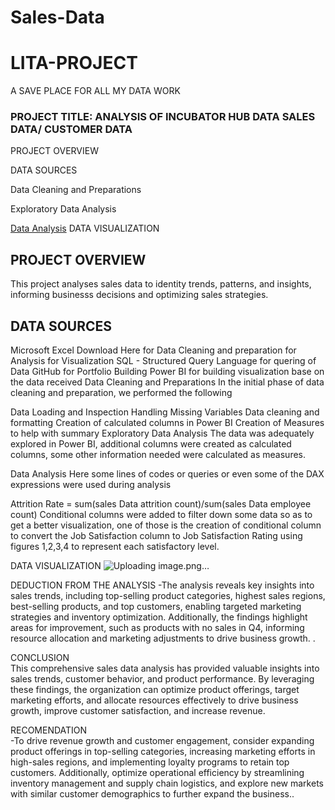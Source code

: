 # Sales-Data
# LITA-PROJECT
A SAVE PLACE FOR ALL MY DATA WORK
### PROJECT TITLE: ANALYSIS OF INCUBATOR HUB DATA SALES DATA/ CUSTOMER DATA
PROJECT OVERVIEW

DATA SOURCES

Data Cleaning and Preparations

Exploratory Data Analysis

[Data Analysis](data-analysis)
DATA VISUALIZATION

## PROJECT OVERVIEW
This project analyses sales data to identity trends, patterns, and insights, informing businesss decisions and optimizing sales strategies.

## DATA SOURCES
Microsoft Excel Download Here
for Data Cleaning and preparation
for Analysis
for Visualization
SQL - Structured Query Language for quering of Data
GitHub for Portfolio Building
Power BI for building visualization base on the data received
Data Cleaning and Preparations
In the initial phase of data cleaning and preparation, we performed the following

Data Loading and Inspection
Handling Missing Variables
Data cleaning and formatting
Creation of calculated columns in Power BI
Creation of Measures to help with summary
Exploratory Data Analysis
The data was adequately explored in Power BI, additional columns were created as calculated columns, some other information needed were calculated as measures.

Data Analysis
Here some lines of codes or queries or even some of the DAX expressions were used during analysis

Attrition Rate = sum(sales Data attrition count)/sum(sales Data employee count) 
Conditional columns were added to filter down some data so as to get a better visualization, one of those is the creation of conditional column to convert the Job Satisfaction column to Job Satisfaction Rating using figures 1,2,3,4 to represent each satisfactory level.

DATA VISUALIZATION ![Uploading image.png…]()
 






DEDUCTION FROM THE ANALYSIS
-The analysis reveals key insights into sales trends, including top-selling product categories, highest sales regions, best-selling products, and top customers, enabling targeted marketing strategies and inventory optimization. Additionally, the findings highlight areas for improvement, such as products with no sales in Q4, informing resource allocation and marketing adjustments to drive business growth.  .

CONCLUSION                                                                                                                              
This comprehensive sales data analysis has provided valuable insights into sales trends, customer behavior, and product performance. By leveraging these findings, the organization can optimize product offerings, target marketing efforts, and allocate resources effectively to drive business growth, improve customer satisfaction, and increase revenue.

RECOMENDATION                                                                                                                           
-To drive revenue growth and customer engagement, consider expanding product offerings in top-selling categories, increasing marketing efforts in high-sales regions, and implementing loyalty programs to retain top customers. Additionally, optimize operational efficiency by streamlining inventory management and supply chain logistics, and explore new markets with similar customer demographics to further expand the business.. 
